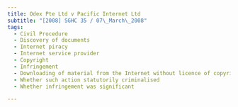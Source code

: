```yaml
---
title: Odex Pte Ltd v Pacific Internet Ltd
subtitle: "[2008] SGHC 35 / 07\_March\_2008"
tags:
  - Civil Procedure
  - Discovery of documents
  - Internet piracy
  - Internet service provider
  - Copyright
  - Infringement
  - Downloading of material from the Internet without licence of copyright owner
  - Whether such action statutorily criminalised
  - Whether infringement was significant

---
```


